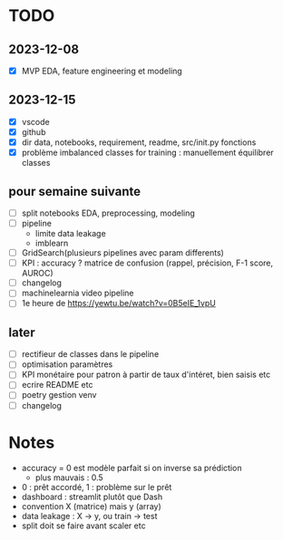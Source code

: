 # TODO
## 2023-12-08
- [x] MVP EDA, feature engineering et modeling
## 2023-12-15
- [x] vscode
- [x] github
- [x] dir data, notebooks, requirement, readme, src/init.py fonctions
- [x] problème imbalanced classes for training : manuellement équilibrer classes
## pour semaine suivante
- [ ] split notebooks EDA, preprocessing, modeling
- [ ] pipeline
    - limite data leakage
    - imblearn
- [ ] GridSearch(plusieurs pipelines avec param differents)
- [ ] KPI : accuracy ? matrice de confusion (rappel, précision, F-1 score, AUROC)
- [ ] changelog
- [ ] machinelearnia video pipeline
- [ ] 1e heure de https://yewtu.be/watch?v=0B5eIE_1vpU 

## later
- [ ] rectifieur de classes dans le pipeline
- [ ] optimisation paramètres
- [ ] KPI monétaire pour patron à partir de taux d'intéret, bien saisis etc
- [ ] ecrire README etc
- [ ] poetry gestion venv
- [ ] changelog

# Notes
- accuracy = 0 est modèle parfait si on inverse sa prédiction
    - plus mauvais : 0.5
- 0 : prêt accordé, 1 : problème sur le prêt
- dashboard : streamlit plutôt que Dash
- convention X (matrice) mais y (array)
- data leakage : X -> y, ou train -> test
- split doit se faire avant scaler etc
